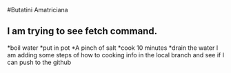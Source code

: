 #Butatini Amatriciana
## I am trying to see fetch command. 

*boil water
*put in pot
*A pinch of salt
*cook 10 minutes
*drain the water
 I am adding some steps of how to cooking info in the local branch and see if I can push to the github
